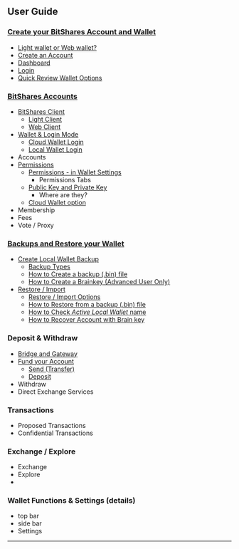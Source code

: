 ## User Guide

### [Create your BitShares Account and Wallet](/bbf/user_guide/create_account.md#create-your-bitshares-account-and-wallet)
- [Light wallet or Web wallet?](/bbf/user_guide/create_account.md#light-wallet-or-web-wallet)
- [Create an Account](/bbf/user_guide/create_account.md#create-an-account)
- [Dashboard](/bbf/user_guide/create_account.md#dashboard)
- [Login](/bbf/user_guide/create_account.md#login)
- [Quick Review Wallet Options](/bbf/user_guide/wallet_options1.md#bitshares-wallet-options)

### [BitShares Accounts](/bbf/user_guide/bitshares_client.md#bitshares-accounts)
- [BitShares Client](/bbf/user_guide/bitshares_client.md#bitShares-client)
   - [Light Client](/bbf/user_guide/bitshares_client.md#light-client)
   - [Web Client](/bbf/user_guide/bitshares_client.md#web-client)
- [Wallet & Login Mode](/bbf/user_guide/bitshares_client.md#wallet--login-mode)
   - [Cloud Wallet Login](/bbf/user_guide/bitshares_client.md#cloud-wallet-login)
   - [Local Wallet Login](/bbf/user_guide/bitshares_client.md#local-wallet-login)
- Accounts
- [Permissions ](/bbf/user_guide/permissions.md#permissions)
   - [Permissions - in Wallet Settings](/bbf/user_guide/permissions.md#permissions---in-wallet-settings)
      - Permissions Tabs
   - [Public Key and Private Key](/bbf/user_guide/permissions.md#public-key-and-private-key)
      - Where are they? 
   - [Cloud Wallet option](/bbf/user_guide/permissions.md#cloud-wallet-tab-option)   
- Membership
- Fees
- Vote / Proxy

### [Backups and Restore your Wallet](/bbf/user_guide/backup_local_wallet.md#backups-and-restore-your-wallet)
- [Create Local Wallet Backup](/bbf/user_guide/backup_local_wallet.md#create-local-wallet-backup)
   - [Backup Types](/bbf/user_guide/backup_local_wallet.md#backup-types)
   - [How to Create a backup (.bin) file](/bbf/user_guide/backup_local_wallet.md#how-to-create-a-backup-bin-file)
   - [How to Create a Brainkey (Advanced User Only)](/bbf/user_guide/backup_local_wallet.md#how-to-create-a-brainkey-advanced-user-only)
- [Restore / Import](/bbf/user_guide/backup_local_wallet.md#restore--import)
   - [Restore / Import Options](/bbf/user_guide/backup_local_wallet.md#restore--import-options)
   - [How to Restore from a backup (.bin) file](/bbf/user_guide/backup_local_wallet.md#how-to-restore-from-a-backup-bin-file)
   - [How to Check *Active Local Wallet* name](/bbf/user_guide/backup_local_wallet.md#how-to-check-active-local-wallet-name)
   - [How to Recover Account with Brain key](/bbf/user_guide/backup_local_wallet.md#how-to-recover-account-with-brain-key)
 
### Deposit & Withdraw
- [Bridge and Gateway](/bbf/user_guide/bridge_gateway.md#bridge-and-gateway)
- [Fund your Account](/bbf/user_guide/fund_account.md#fund-your-account)
   - [Send (Transfer)](/bbf/user_guide/fund_account.md#send-transfer)  
   - [Deposit](/bbf/user_guide/fund_account.md#deposit)   
- Withdraw   
- Direct Exchange Services

### Transactions
- Proposed Transactions
- Confidential Transactions



### Exchange / Explore
- Exchange
- Explore
- 

### Wallet Functions & Settings (details)
- top bar
- side bar
- Settings

***
